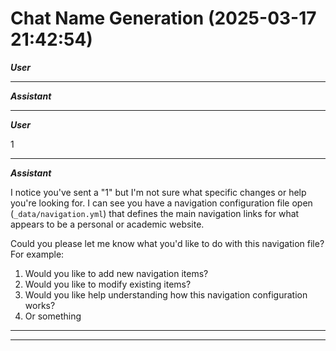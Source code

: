 <!-- Generated by SpecStory -->

# Chat Name Generation (2025-03-17 21:42:54)

_**User**_



---

_**Assistant**_



---

_**User**_

1

---

_**Assistant**_

I notice you've sent a "1" but I'm not sure what specific changes or help you're looking for. I can see you have a navigation configuration file open (`_data/navigation.yml`) that defines the main navigation links for what appears to be a personal or academic website.

Could you please let me know what you'd like to do with this navigation file? For example:
1. Would you like to add new navigation items?
2. Would you like to modify existing items?
3. Would you like help understanding how this navigation configuration works?
4. Or something

---



---

